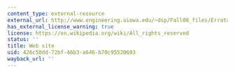 ```yaml
---
content_type: external-resource
external_url: http://www.engineering.uiowa.edu/~dsp/Fall08_files/ErratainOppenheim/Errata_first_printing.pdf
has_external_license_warning: true
license: https://en.wikipedia.org/wiki/All_rights_reserved
status: ''
title: Web site
uid: 426c50dd-72bf-46b3-a646-b70c95520693
wayback_url: ''
---
```

